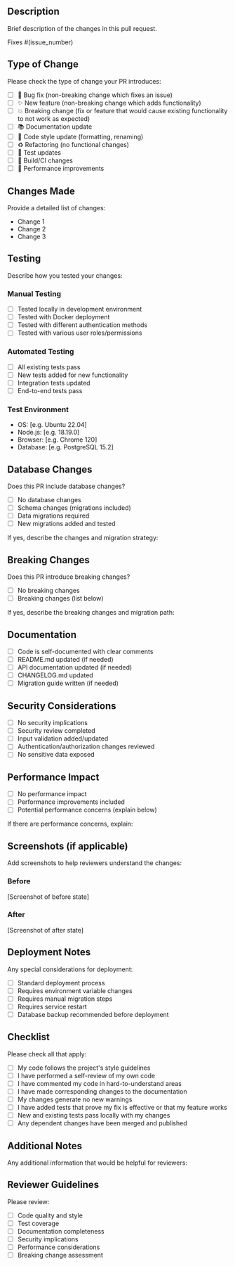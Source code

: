 ## Description

Brief description of the changes in this pull request.

Fixes #(issue_number)

## Type of Change

Please check the type of change your PR introduces:

- [ ] 🐛 Bug fix (non-breaking change which fixes an issue)
- [ ] ✨ New feature (non-breaking change which adds functionality)
- [ ] 💥 Breaking change (fix or feature that would cause existing functionality to not work as expected)
- [ ] 📚 Documentation update
- [ ] 🎨 Code style update (formatting, renaming)
- [ ] ♻️ Refactoring (no functional changes)
- [ ] 🧪 Test updates
- [ ] 🔧 Build/CI changes
- [ ] 🚀 Performance improvements

## Changes Made

Provide a detailed list of changes:

- Change 1
- Change 2
- Change 3

## Testing

Describe how you tested your changes:

### Manual Testing

- [ ] Tested locally in development environment
- [ ] Tested with Docker deployment
- [ ] Tested with different authentication methods
- [ ] Tested with various user roles/permissions

### Automated Testing

- [ ] All existing tests pass
- [ ] New tests added for new functionality
- [ ] Integration tests updated
- [ ] End-to-end tests pass

### Test Environment

- OS: [e.g. Ubuntu 22.04]
- Node.js: [e.g. 18.19.0]
- Browser: [e.g. Chrome 120]
- Database: [e.g. PostgreSQL 15.2]

## Database Changes

Does this PR include database changes?

- [ ] No database changes
- [ ] Schema changes (migrations included)
- [ ] Data migrations required
- [ ] New migrations added and tested

If yes, describe the changes and migration strategy:

## Breaking Changes

Does this PR introduce breaking changes?

- [ ] No breaking changes
- [ ] Breaking changes (list below)

If yes, describe the breaking changes and migration path:

## Documentation

- [ ] Code is self-documented with clear comments
- [ ] README.md updated (if needed)
- [ ] API documentation updated (if needed)
- [ ] CHANGELOG.md updated
- [ ] Migration guide written (if needed)

## Security Considerations

- [ ] No security implications
- [ ] Security review completed
- [ ] Input validation added/updated
- [ ] Authentication/authorization changes reviewed
- [ ] No sensitive data exposed

## Performance Impact

- [ ] No performance impact
- [ ] Performance improvements included
- [ ] Potential performance concerns (explain below)

If there are performance concerns, explain:

## Screenshots (if applicable)

Add screenshots to help reviewers understand the changes:

### Before

[Screenshot of before state]

### After

[Screenshot of after state]

## Deployment Notes

Any special considerations for deployment:

- [ ] Standard deployment process
- [ ] Requires environment variable changes
- [ ] Requires manual migration steps
- [ ] Requires service restart
- [ ] Database backup recommended before deployment

## Checklist

Please check all that apply:

- [ ] My code follows the project's style guidelines
- [ ] I have performed a self-review of my own code
- [ ] I have commented my code in hard-to-understand areas
- [ ] I have made corresponding changes to the documentation
- [ ] My changes generate no new warnings
- [ ] I have added tests that prove my fix is effective or that my feature works
- [ ] New and existing tests pass locally with my changes
- [ ] Any dependent changes have been merged and published

## Additional Notes

Any additional information that would be helpful for reviewers:

## Reviewer Guidelines

Please review:

- [ ] Code quality and style
- [ ] Test coverage
- [ ] Documentation completeness
- [ ] Security implications
- [ ] Performance considerations
- [ ] Breaking change assessment
